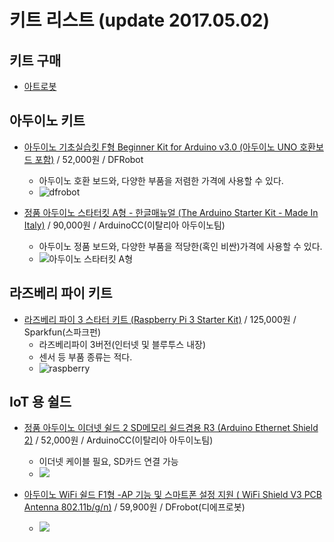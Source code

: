 # 키트 리스트 (update 2017.05.02)

## 키트 구매
* [아트로봇](http://artrobot.co.kr/index.html)

## 아두이노 키트
* [아두이노 기초실습킷 F형 Beginner Kit for Arduino v3.0 (아두이노 UNO 호환보드 포함)](http://artrobot.co.kr/product/tf0100dfr-%EC%95%84%EB%91%90%EC%9D%B4%EB%85%B8-%EA%B8%B0%EC%B4%88%EC%8B%A4%EC%8A%B5%ED%82%B7-f%ED%98%95-beginner-kit-for-arduino-v30-%EC%95%84%EB%91%90%EC%9D%B4%EB%85%B8-uno-%ED%98%B8%ED%99%98%EB%B3%B4%EB%93%9C-%ED%8F%AC%ED%95%A8/1080/category/12/display/1/) / 52,000원 / DFRobot
  - 아두이노 호환 보드와, 다양한 부품을 저렴한 가격에 사용할 수 있다.
  - ![dfrobot](http://artrobot.co.kr/web/product/img/DSC5330-900x600.jpg)


* [정품 아두이노 스타터킷 A형 - 한글매뉴얼 (The Arduino Starter Kit - Made In Italy)](http://artrobot.co.kr/product/tp%EC%A0%95%ED%92%88-%EC%95%84%EB%91%90%EC%9D%B4%EB%85%B8-%EC%8A%A4%ED%83%80%ED%84%B0%ED%82%B7-a%ED%98%95-%ED%95%9C%EA%B8%80%EB%A7%A4%EB%89%B4%EC%96%BC-the-arduino-starter-kit-made-in-italy/1225/category/12/display/1/) / 90,000원 / ArduinoCC(이탈리아 아두이노팀)
  - 아두이노 정품 보드와, 다양한 부품을 적당한(혹인 비싼)가격에 사용할 수 있다.
  - ![아두이노 스타터킷 A형](http://artrobot.co.kr/web/product/img/04.jpg)


## 라즈베리 파이 키트

* [라즈베리 파이 3 스타터 키트 (Raspberry Pi 3 Starter Kit)](http://artrobot.co.kr/product/tsk13826-%EB%9D%BC%EC%A6%88%EB%B2%A0%EB%A6%AC-%ED%8C%8C%EC%9D%B4-3-%EC%8A%A4%ED%83%80%ED%84%B0-%ED%82%A4%ED%8A%B8-raspberry-pi-3-starter-kit/1243/category/51/display/1/) / 125,000원 / Sparkfun(스파크펀)
  - 라즈베리파이 3버전(인터넷 및 블루투스 내장)
  - 센서 등 부품 종류는 적다.
  - ![raspberry](http://artrobot.co.kr/web/product/img/13826-01.jpg)


## IoT 용 쉴드

* [정품 아두이노 이더넷 쉴드 2 SD메모리 쉴드겸용 R3 (Arduino Ethernet Shield 2)](http://artrobot.co.kr/product/tp11166%EC%A0%95%ED%92%88-%EC%95%84%EB%91%90%EC%9D%B4%EB%85%B8-%EC%9D%B4%EB%8D%94%EB%84%B7-%EC%89%B4%EB%93%9C-2-sd%EB%A9%94%EB%AA%A8%EB%A6%AC-%EC%89%B4%EB%93%9C%EA%B2%B8%EC%9A%A9-r3-arduino-ethernet-shield-2/163/category/34/display/1/) / 52,000원 / ArduinoCC(이탈리아 아두이노팀)
  - 이더넷 케이블 필요, SD카드 연결 가능
  - ![](http://artrobot.co.kr/web/product/img/11166-02.jpg)


* [아두이노 WiFi 쉴드 F1형 -AP 기능 및 스마트폰 설정 지원 ( WiFi Shield V3 PCB Antenna 802.11b/g/n)](http://artrobot.co.kr/product/tf0078tel-%EC%95%84%EB%91%90%EC%9D%B4%EB%85%B8-wifi-%EC%89%B4%EB%93%9C-f1%ED%98%95-ap-%EA%B8%B0%EB%8A%A5-%EB%B0%8F-%EC%8A%A4%EB%A7%88%ED%8A%B8%ED%8F%B0-%EC%84%A4%EC%A0%95-%EC%A7%80%EC%9B%90-wifi-shield-v3-pcb-anten/1082/category/34/display/1/) / 59,900원 / DFrobot(디에프로봇)
  - ![](http://artrobot.co.kr/web/product/img/DSC2814-900x600.jpg)
